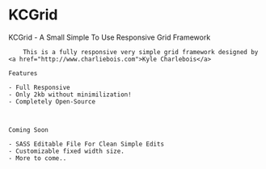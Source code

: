 KCGrid
======

KCGrid - A Small Simple To Use Responsive Grid Framework

	
		This is a fully responsive very simple grid framework designed by <a href="http://www.charliebois.com">Kyle Charlebois</a>

	Features 
		
	- Full Responsive
	- Only 2kb without minimilization!
	- Completely Open-Source
			
		
	
	Coming Soon 
			
	- SASS Editable File For Clean Simple Edits
	- Customizable fixed width size.
	- More to come..
			
		
